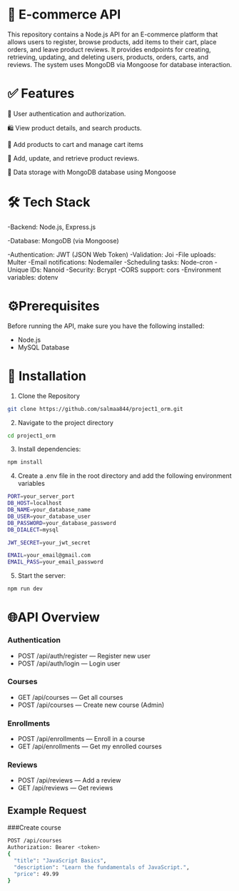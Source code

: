 ﻿# 🛒 E-commerce API
This repository contains a Node.js API for an E-commerce platform that allows users to register, browse products, add items to their cart, place orders, and leave product reviews. It provides endpoints for creating, retrieving, updating, and deleting users, products, orders, carts, and reviews. The system uses MongoDB via Mongoose for database interaction.


# ✅ Features
🔑 User authentication and authorization.

🛍 View product details, and search products.

🛒 Add products to cart and manage cart items

📝 Add, update, and retrieve product reviews.

💾 Data storage with MongoDB database using Mongoose  



# 🛠 Tech Stack
-Backend: Node.js, Express.js

-Database: MongoDB (via Mongoose)

-Authentication: JWT (JSON Web Token)
-Validation: Joi
-File uploads: Multer
-Email notifications: Nodemailer
-Scheduling tasks: Node-cron
-Unique IDs: Nanoid
-Security: Bcrypt
-CORS support: cors
-Environment variables: dotenv


# ⚙️Prerequisites
Before running the API, make sure you have the following installed:

- Node.js
- MySQL Database

# 🚀 Installation

1. Clone the Repository
```bash
git clone https://github.com/salmaa844/project1_orm.git

```
2. Navigate to the project directory
```bash
cd project1_orm

```
3. Install dependencies:
```bash
npm install
```
4. Create a .env file in the root directory and add the following environment variables
```bash
PORT=your_server_port
DB_HOST=localhost
DB_NAME=your_database_name
DB_USER=your_database_user
DB_PASSWORD=your_database_password
DB_DIALECT=mysql

JWT_SECRET=your_jwt_secret

EMAIL=your_email@gmail.com
EMAIL_PASS=your_email_password
```
5. Start the server: 
```bash
npm run dev
```
# 🌐API Overview

### Authentication

- POST /api/auth/register — Register new user
- POST /api/auth/login — Login user

### Courses

- GET /api/courses — Get all courses
- POST /api/courses — Create new course (Admin)

### Enrollments

- POST /api/enrollments — Enroll in a course
- GET /api/enrollments — Get my enrolled courses

### Reviews

- POST /api/reviews — Add a review
- GET /api/reviews — Get reviews
  
## Example Request
###Create course
```bash
POST /api/courses
Authorization: Bearer <token>
{
  "title": "JavaScript Basics",
  "description": "Learn the fundamentals of JavaScript.",
  "price": 49.99
}
```




